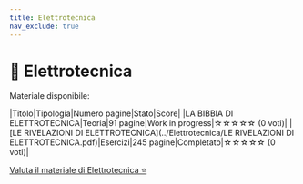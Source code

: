 ```yaml
---
title: Elettrotecnica
nav_exclude: true
---
```


# 📘 Elettrotecnica


Materiale disponibile:

|Titolo|Tipologia|Numero pagine|Stato|Score|
|LA BIBBIA DI ELETTROTECNICA|Teoria|91 pagine|Work in progress|☆☆☆☆☆ (0 voti)|
|[LE RIVELAZIONI DI ELETTROTECNICA](../Elettrotecnica/LE RIVELAZIONI DI ELETTROTECNICA.pdf)|Esercizi|245 pagine|Completato|☆☆☆☆☆ (0 voti)|



<a href="https://forms.gle/FdiNix35fyMHXay76" target="_blank" rel="noopener noreferrer">
  Valuta il materiale di Elettrotecnica ⭐
</a>
